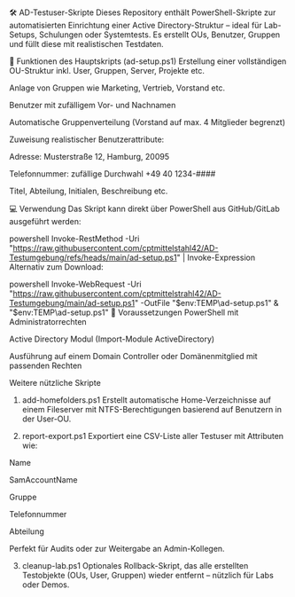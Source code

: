 🛠️ AD-Testuser-Skripte
Dieses Repository enthält PowerShell-Skripte zur automatisierten Einrichtung einer Active Directory-Struktur – ideal für Lab-Setups, Schulungen oder Systemtests. Es erstellt OUs, Benutzer, Gruppen und füllt diese mit realistischen Testdaten.

🚀 Funktionen des Hauptskripts (ad-setup.ps1)
Erstellung einer vollständigen OU-Struktur inkl. User, Gruppen, Server, Projekte etc.

Anlage von Gruppen wie Marketing, Vertrieb, Vorstand etc.

Benutzer mit zufälligem Vor- und Nachnamen

Automatische Gruppenverteilung (Vorstand auf max. 4 Mitglieder begrenzt)

Zuweisung realistischer Benutzerattribute:

Adresse: Musterstraße 12, Hamburg, 20095

Telefonnummer: zufällige Durchwahl +49 40 1234-####

Titel, Abteilung, Initialen, Beschreibung etc.

💻 Verwendung
Das Skript kann direkt über PowerShell aus GitHub/GitLab ausgeführt werden:

powershell
Invoke-RestMethod -Uri "https://raw.githubusercontent.com/cptmittelstahl42/AD-Testumgebung/refs/heads/main/ad-setup.ps1" | Invoke-Expression
Alternativ zum Download:

powershell
Invoke-WebRequest -Uri "https://raw.githubusercontent.com/cptmittelstrahl42/AD-Testumgebung/main/ad-setup.ps1" -OutFile "$env:TEMP\ad-setup.ps1"
& "$env:TEMP\ad-setup.ps1"
🧩 Voraussetzungen
PowerShell mit Administratorrechten

Active Directory Modul (Import-Module ActiveDirectory)

Ausführung auf einem Domain Controller oder Domänenmitglied mit passenden Rechten


Weitere nützliche Skripte 

1. add-homefolders.ps1
Erstellt automatische Home-Verzeichnisse auf einem Fileserver mit NTFS-Berechtigungen basierend auf Benutzern in der User-OU.

2. report-export.ps1
Exportiert eine CSV-Liste aller Testuser mit Attributen wie:

Name

SamAccountName

Gruppe

Telefonnummer

Abteilung

Perfekt für Audits oder zur Weitergabe an Admin-Kollegen.

3. cleanup-lab.ps1
Optionales Rollback-Skript, das alle erstellten Testobjekte (OUs, User, Gruppen) wieder entfernt – nützlich für Labs oder Demos.
